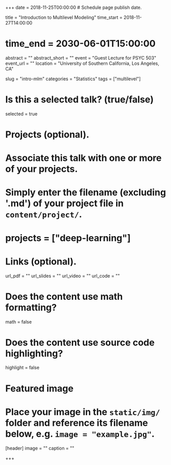 +++
date = 2018-11-25T00:00:00  # Schedule page publish date.

title = "Introduction to Multilevel Modeling"
time_start = 2018-11-27T14:00:00
# time_end = 2030-06-01T15:00:00
abstract = ""
abstract_short = ""
event = "Guest Lecture for PSYC 503"
event_url = ""
location = "University of Southern California, Los Angeles, CA"

slug = "intro-mlm"
categories = "Statistics"
tags = ["multilevel"]

# Is this a selected talk? (true/false)
selected = true

# Projects (optional).
#   Associate this talk with one or more of your projects.
#   Simply enter the filename (excluding '.md') of your project file in `content/project/`.
# projects = ["deep-learning"]

# Links (optional).
url_pdf = ""
url_slides = ""
url_video = ""
url_code = ""

# Does the content use math formatting?
math = false

# Does the content use source code highlighting?
highlight = false

# Featured image
# Place your image in the `static/img/` folder and reference its filename below, e.g. `image = "example.jpg"`.
[header]
image = ""
caption = ""

+++

